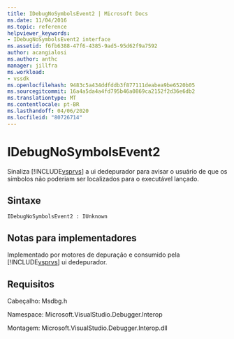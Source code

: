 ```yaml
---
title: IDebugNoSymbolsEvent2 | Microsoft Docs
ms.date: 11/04/2016
ms.topic: reference
helpviewer_keywords:
- IDebugNoSymbolsEvent2 interface
ms.assetid: f6fb6388-47f6-4385-9ad5-95d62f9a7592
author: acangialosi
ms.author: anthc
manager: jillfra
ms.workload:
- vssdk
ms.openlocfilehash: 9483c5a434ddfddb3f877111deabea9be6520b05
ms.sourcegitcommit: 16a4a5da4a4fd795b46a0869ca2152f2d36e6db2
ms.translationtype: MT
ms.contentlocale: pt-BR
ms.lasthandoff: 04/06/2020
ms.locfileid: "80726714"
---
```

# <a name="idebugnosymbolsevent2"></a>IDebugNoSymbolsEvent2
Sinaliza [!INCLUDE[vsprvs](../../../code-quality/includes/vsprvs_md.md)] a ui dedepurador para avisar o usuário de que os símbolos não poderiam ser localizados para o executável lançado.

## <a name="syntax"></a>Sintaxe

```
IDebugNoSymbolsEvent2 : IUnknown
```

## <a name="notes-for-implementers"></a>Notas para implementadores
 Implementado por motores de depuração e consumido pela [!INCLUDE[vsprvs](../../../code-quality/includes/vsprvs_md.md)] ui dedepurador.

## <a name="requirements"></a>Requisitos
 Cabeçalho: Msdbg.h

 Namespace: Microsoft.VisualStudio.Debugger.Interop

 Montagem: Microsoft.VisualStudio.Debugger.Interop.dll
